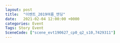 ```yaml
---
layout: post
title:  "이벤트_2019여름_엔딩"
date:   2021-02-04 12:00:00 +0000
categories: Event
Tags: Story Event
SceneCode: ["scene_evt190627_cp0_q2_s10,7429311"]
---
```

